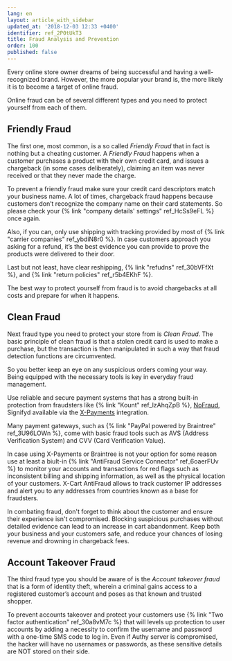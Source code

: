 ```yaml
---
lang: en
layout: article_with_sidebar
updated_at: '2018-12-03 12:33 +0400'
identifier: ref_2P0tUkT3
title: Fraud Analysis and Prevention
order: 100
published: false
---
```

Every online store owner dreams of being successful and having a well-recognized brand. However, the more popular your brand is, the more likely it is to become a target of online fraud.

Online fraud can be of several different types and you need to protect yourself from each of them.

## Friendly Fraud

The first one, most common, is a so called _Friendly Fraud_ that in fact is nothing but a cheating customer. A _Friendly Fraud_ happens when a customer purchases a product with their own credit card, and issues a chargeback (in some cases deliberately), claiming an item was never received or that they never made the charge.

To prevent a friendly fraud make sure your credit card descriptors match your business name. A lot of times, chargeback fraud happens because customers don’t recognize the company name on their card statements. So please check your {% link "company details' settings" ref_HcSs9eFL %} once again. 

Also, if you can, only use shipping with tracking provided by most of {% link "carrier companies" ref_ybdiN8r0 %}. In case customers approach you asking for a refund, it’s the best evidence you can provide to prove the products were delivered to their door.

Last but not least, have clear reshipping, {% link "refudns" ref_30bVFfXt %}, and {% link "return policies" ref_r5b4EKhF %}.

The best way to protect yourself from fraud is to avoid chargebacks at all costs and prepare for when it happens. 

## Clean Fraud

Next fraud type you need to protect your store from is _Clean Fraud_. The basic principle of clean fraud is that a stolen credit card is used to make a purchase, but the transaction is then manipulated in such a way that fraud detection functions are circumvented. 

So you better keep an eye on any suspicious orders coming your way. Being equipped with the necessary tools is key in everyday fraud management. 

Use reliable and secure payment systems that has a strong built-in protection from fraudsters like {% link "Kount" ref_lzAhqZpB %}, [NoFraud](https://market.x-cart.com/addons/nofraud-for-x-payments.html "Fraud Analysis and Prevention"), Signifyd available via the [X-Payments](https://www.x-payments.com/help/X-Payments:General_information "Fraud Analysis and Prevention") integration. 

Many payment gateways, such as {% link "PayPal powered by Braintree" ref_3U96LOWn %}, come with basic fraud tools such as AVS (Address Verification System) and CVV (Card Verification Value).

In case using X-Payments or Braintree is not your option for some reason use at least a biult-in {% link "AntiFraud Service Connector" ref_6oaerFUv %} to monitor your accounts and transactions for red flags such as inconsistent billing and shipping information, as well as the physical location of your customers. X-Cart AntiFraud allows to track customer IP addresses and alert you to any addresses from countries known as a base for fraudsters.

In combating fraud, don't forget to think about the customer and ensure their experience isn't compromised. Blocking suspicious purchases without detailed evidence can lead to an increase in cart abandonment. Keep both your business and your customers safe, and reduce your chances of losing revenue and drowning in chargeback fees.

## Account Takeover Fraud

The third fraud type you should be aware of is the _Account takeover fraud_ that is a form of identity theft, wherein a criminal gains access to a registered customer’s account and poses as that known and trusted shopper. 

To prevent accounts takeover and protect your customers use {% link "Two factor authentication" ref_30a8vM7c %} that will levels up protection to user accounts by adding a necessity to confirm the username and password with a one-time SMS code to log in. Even if Authy server is compromised, the hacker will have no usernames or passwords, as these sensitive details are NOT stored on their side.


